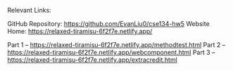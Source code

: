 Relevant Links:

GitHub Repository: https://github.com/EvanLiu0/cse134-hw5
Website Home: https://relaxed-tiramisu-6f2f7e.netlify.app/

Part 1 – https://relaxed-tiramisu-6f2f7e.netlify.app/methodtest.html
Part 2 – https://relaxed-tiramisu-6f2f7e.netlify.app/webcomponent.html
Part 3 – https://relaxed-tiramisu-6f2f7e.netlify.app/extracredit.html
